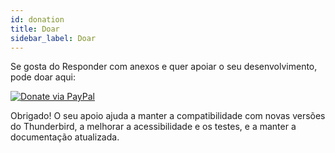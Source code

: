```yaml
---
id: donation
title: Doar
sidebar_label: Doar
---
```


Se gosta do Responder com anexos e quer apoiar o seu desenvolvimento, pode doar aqui:

[![Donate via PayPal](https://raw.githubusercontent.com/stefan-niedermann/paypal-donate-button/master/paypal-donate-button.png)](https://www.paypal.com/donate/?hosted_button_id=L2NQXHB7FQ5FJ)

Obrigado! O seu apoio ajuda a manter a compatibilidade com novas versões do Thunderbird, a melhorar a acessibilidade e os testes, e a manter a documentação atualizada.
